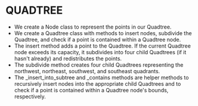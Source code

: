 # QUADTREE

- We create a Node class to represent the points in our Quadtree.
- We create a Quadtree class with methods to insert nodes, subdivide the Quadtree, and check if a point is contained within a Quadtree node.
- The insert method adds a point to the Quadtree. If the current Quadtree node exceeds its capacity, it subdivides into four child Quadtrees (if it hasn't already) and redistributes the points.
- The subdivide method creates four child Quadtrees representing the northwest, northeast, southwest, and southeast quadrants.
- The _insert_into_subtree and _contains methods are helper methods to recursively insert nodes into the appropriate child Quadtrees and to check if a point is contained within a Quadtree node's bounds, respectively.